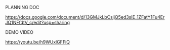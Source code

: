 PLANNING DOC

https://docs.google.com/document/d/13GMJkLbCsijQ5ed3sIE_1ZFatY1Fu4ErJQ1NFfdtV_c/edit?usp=sharing

DEMO VIDEO

https://youtu.be/h9WUxlGFFiQ